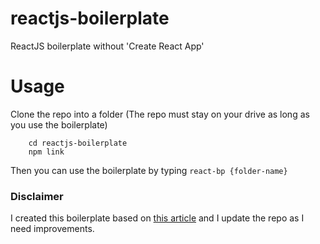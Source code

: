 # reactjs-boilerplate
ReactJS boilerplate without 'Create React App'

# Usage
Clone the repo into a folder (The repo must stay on your drive as long as you use the boilerplate)
``` git clone https://github.com/ismailgunayy/reactjs-boilerplate
    cd reactjs-boilerplate
    npm link
```

Then you can use the boilerplate by typing `react-bp {folder-name}`
    

 

### Disclaimer
I created this boilerplate based on [this article](https://dev.to/nikhilkumaran/don-t-use-create-react-app-how-you-can-set-up-your-own-reactjs-boilerplate-43l0) and I update the repo as I need improvements.
